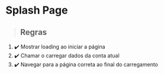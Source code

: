 # Splash Page

> ## Regras
1. ✔️ Mostrar loading ao iniciar a página
2. ✔️ Chamar o carregar dados da conta atual
3. ✔️ Navegar para a página correta ao final do carregamento
